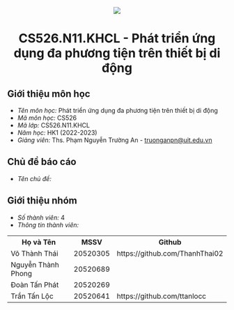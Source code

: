 <p align="center">
   <a href="https://www.uit.edu.vn/">
      <img src="https://i.imgur.com/WmMnSRt.png" border="none">
   </a>
</p>
<h1 align="center">
    CS526.N11.KHCL - Phát triển ứng dụng đa phương tiện trên thiết bị di động
</h1>

<h2>
   Giới thiệu môn học   
</h2>

- *Tên môn học:* Phát triển ứng dụng đa phương tiện trên thiết bị di động
- *Mã môn học:* CS526
- *Mã lớp:*  CS526.N11.KHCL
- *Năm học:* HK1 (2022-2023)
- *Giảng viên:* Ths. Phạm Nguyễn Trường An - truonganpn@uit.edu.vn

<h2>
  Chủ đề báo cáo 
</h2>

- *Tên chủ đề:* 

<h2>
   Giới thiệu nhóm
</h2>

- *Số thành viên:* 4
- *Thông tin thành viên:* 

<table align="center">
      <tr>
       <th>Họ và Tên</th>
       <th>MSSV</th>
       <th>Github</th>
      </tr>
      <tr>
       <td>Võ Thành Thái</td>
       <td>20520305</td>
       <td>https://github.com/ThanhThai02</td>
      </tr>
      <tr>
       <td>Nguyễn Thành Phong</td>
       <td>20520689</td>
       <td></td>
      </tr>
      <tr>
       <td>Đoàn Tấn Phát</td>
       <td>20520269</td>
       <td></td>
      </tr>
      <tr>
       <td>Trần Tấn Lộc</td>
       <td>20520641</td>
       <td>https://github.com/ttanlocc</td>
      </tr>
</table>


